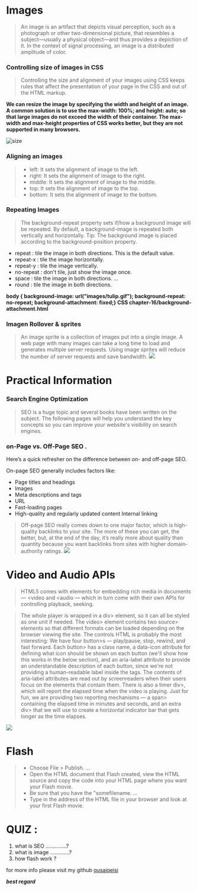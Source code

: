 # Images
> An image is an artifact that depicts visual perception, such as a photograph or other two-dimensional picture, that resembles a subject—usually a physical object—and thus provides a depiction of it. In the context of signal processing, an image is a distributed amplitude of color.

### Controlling size of images in CSS
> Controlling the size and alignment of
your images using CSS keeps rules that
affect the presentation of your page in
the CSS and out of the HTML markup.

**We can resize the image by specifying the width and height of an image. A common solution is to use the max-width: 100%; and height: auto; so that large images do not exceed the width of their container. The max-width and max-height properties of CSS works better, but they are not supported in many browsers.**

![size](https://static.packt-cdn.com/products/9781786463210/graphics/image_05_006.jpg)

### Aligning an  images
> * left: It sets the alignment of image to the left.
> * right: It sets the alignment of image to the right.
> * middle: It sets the alignment of image to the middle.
> * top: It sets the alignment of image to the top.
> * bottom: It sets the alignment of image to the bottom.

### Repeating Images
> The background-repeat property sets if/how a background image will be repeated. By default, a background-image is repeated both vertically and horizontally. Tip: The background image is placed according to the background-position property.

* repeat : tile the image in both directions. This is the default value.
* repeat-x : tile the image horizontally.
* repeat-y : tile the image vertically.
* no-repeat : don't tile, just show the image once.
* space : tile the image in both directions. ...
* round : tile the image in both directions.

**body {
background-image: url("images/tulip.gif");
background-repeat: no-repeat;
background-attachment: fixed;}
CSS chapter-16/background-attachment.html**

### Imagen Rollover & sprites
> An image sprite is a collection of images put into a single image.
A web page with many images can take a long time to load and generates multiple server requests.
Using image sprites will reduce the number of server requests and save bandwidth.
![](https://www.formget.com/wp-content/uploads/2014/12/2015-01-13_1032.png)


# Practical Information


### Search Engine Optimization 
> SEO is a huge topic and several books have been written on the subject.
The following pages will help you understand the key concepts so you can
improve your website's visibility on search engines.


### on-Page vs. Off-Page SEO .


Here’s a quick refresher on the difference between on- and off-page SEO.

On-page SEO generally includes factors like:

* Page titles and headings
* Images
* Meta descriptions and tags
* URL
* Fast-loading pages
* High-quality and regularly updated content
Internal linking
> Off-page SEO really comes down to one major factor, which is high-quality backlinks to your site. The more of these you can get, the better, but, at the end of the day, it’s really more about quality than quantity because you want backlinks from sites with higher domain-authority ratings.
![](https://wordstream-files-prod.s3.amazonaws.com/s3fs-public/styles/simple_image/public/images/media/images/on-page-seo-versus-off-page-seo-visual.jpg?N0F5SfUyTfk0gH6KFLhTwBsVFYgN0kmP&itok=gI_4ZOUn)



# Video and Audio APIs
> HTML5 comes with elements for embedding rich media in documents — <video and <audio — which in turn come with their own APIs for controlling playback, seeking.








> The whole player is wrapped in a div> element, so it can all be styled as one unit if needed.
The video> element contains two source> elements so that different formats can be loaded depending on the browser viewing the site.
The controls HTML is probably the most interesting:
We have four button>s — play/pause, stop, rewind, and fast forward.
Each button> has a class name, a data-icon attribute for defining what icon should be shown on each button (we'll show how this works in the below section), and an aria-label attribute to provide an understandable description of each button, since we're not providing a human-readable label inside the tags. The contents of aria-label attributes are read out by screenreaders when their users focus on the elements that contain them.
There is also a timer div>, which will report the elapsed time when the video is playing. Just for fun, we are providing two reporting mechanisms — a span> containing the elapsed time in minutes and seconds, and an extra div> that we will use to create a horizontal indicator bar that gets longer as the time elapses.

![](https://image.slidesharecdn.com/stc12-peter-lubbers-html5-120521154758-phpapp02/95/getting-started-with-html5-in-tech-com-stc-2012-48-728.jpg?cb=1338281789)

# Flash
> * Choose File > Publish. ...
> * Open the HTML document that Flash created, view the HTML source and copy the code into your HTML page where you want your Flash movie.
> * Be sure that you have the "somefilename. ...
> * Type in the address of the HTML file in your browser and look at your first Flash movie.



# QUIZ :

1. what is SEO ..............?
2. what is image .............?
3. how flash work ? 









for more info please visit my github
[qusaiqeisi](https://github.com/qusaiqeisi)
 
 ***best regard*** 
 